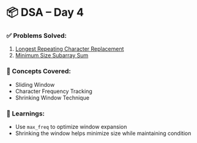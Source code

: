 # 📦 DSA – Day 4

### ✅ Problems Solved:
1. [Longest Repeating Character Replacement](https://leetcode.com/problems/longest-repeating-character-replacement/)
2. [Minimum Size Subarray Sum](https://leetcode.com/problems/minimum-size-subarray-sum/)

### 🔑 Concepts Covered:
- Sliding Window
- Character Frequency Tracking
- Shrinking Window Technique

### 🧠 Learnings:
- Use `max_freq` to optimize window expansion
- Shrinking the window helps minimize size while maintaining condition
